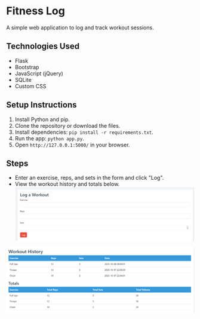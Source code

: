 # Fitness Log

A simple web application to log and track workout sessions.

## Technologies Used
- Flask
- Bootstrap
- JavaScript (jQuery)
- SQLite
- Custom CSS

## Setup Instructions
1. Install Python and pip.
2. Clone the repository or download the files.
3. Install dependencies: `pip install -r requirements.txt`.
4. Run the app: `python app.py`.
5. Open `http://127.0.0.1:5000/` in your browser.

## Steps
- Enter an exercise, reps, and sets in the form and click "Log".
- View the workout history and totals below.
![Alt text](Screenshots/Img1.png)

![Alt text](Screenshots/Img2.png)
